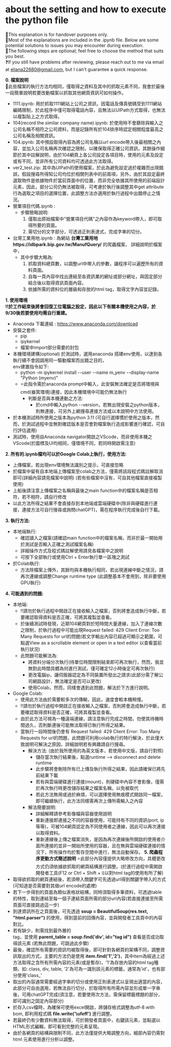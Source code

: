 # about the setting and how to execute the python file 
📌This explanation is for handover purposes only. \
📌Most of the explanations are included in the .ipynb file. Below are some potential solutions to issues you may encounter during execution. \
📌The following steps are optional; feel free to choose the method that suits you best. \
❓If you still have problems after reviewing, please reach out to me via email at eliana22680@gmail.com, but I can't guarantee a quick response. 

__0. 檔案說明__ \
📌此些檔案的執行方法均相同，僅取得之資料及其中的抓取元素不同，我會於最後一段簡單說明若要改動檔案以抓取其他網頁資訊可如何操作。
* 1111.ipynb: 用於抓取1111網站上公司之資訊，因電話及傳真號碼受到1111網站編碼限制，於此程序中僅可取得電話內容，且無法以UIPath方式取得，也無法以複製貼上之方式取得。
* 104(record the similar company name).ipynb: 於使用時不會篩除與輸入之公司名稱不相符之公司資料，而是記錄所有於104排序時認定相關程度最高之公司名稱及相關資訊。
* 104.ipynb: 其中預設取得內容為將公司名稱以url encode帶入後最相關之內容，並加入公司名稱再次確認之限制，以確保取得正確公司資訊，其餘操作細節於其中註解說明，由於104網頁上各公司設定各項目時，使用的元素及設定或有不同，並非所有公司資料均可透過此方法取得。
* ver2_test.zip: 
  其中為UIPath的使用檔案，於此為避免設定過於複雜而出現錯誤，假設搜尋所得知公司均位於相關列表中的前兩項，另外，由於其設定最終選取物件是依據物件於當前頁面中的位置，而非完全依據其所使用的前端設計元素，因此，部分公司仍無法被取得，可考慮於執行後調整其中get attribute行為選取之項目的選擇位置，此調整方法亦適用於執行過程中出錯停止之情況。
* 營業項目代碼.ipynb :
  * 步驟簡略說明:
    1. 僅取出原始檔案中"營業項目代碼"之內容作為keyword帶入，即可取得所要的頁面。
    2. 需切分的文字部分，可透過正則表達式，完成字串的切分。
* 台灣工業用地.ipynb : 為網站 **台灣工業用地https://idbpark.bip.gov.tw/ManufQuery/** 的爬蟲檔案， 詳細說明於檔案中，
  * 其中步驟大略為:
    1. 抓取資料總頁數，以調整url中帶入的參數，讓程序可以遍歷所有的資料頁面。
    2. 自每一頁內容中找出連結至各資訊業的網址或部分網址，與固定部分結合後以取得資訊頁面內容。
    3. 依據所需的資料位的層級和存放的html tag，取得文字內容並記錄。
  

__1. 使用環境__ \
 **‼️於工作結束後將會回復工位電腦之設定，因此以下有關本機使用之內容，於9/30後若要使用均需自行重建。**
* Anaconda 下載連結 : https://www.anaconda.com/download
* 安裝之套件: 
  *  pip
  *  ipykernel
  *  檔案中import部分需要的封包
* 本機環境建構(optional)
  於測試時，選用anaconda 搭建env使用，以達到各執行續不會因調用同一驅動檔案而出錯之目的，\
  env建置指令如下: 
  * python -m ipykernel install --user --name m_yenv --display-name "Python (myenv)"
  * ⭐此指令需於anaconda prompt中輸入，此安裝無法確定是否將環境與cmd(畚箕環境)連接，因此本機環境中可能仍無法執行
    * 判斷是否與本機連動之方法:
      * 於cmd中輸入python --version，若無出現安裝之python版本，則無連接，可另外上網搜尋連接方法或以本說明中方法使用。  
* 於本機測試時所使用之版本為python 3.11 (可自行選擇慣於使用之版本，然而，於測試過程中並無對確認版本是否會對檔案執行造成影響進行確認，可自行評估選用)
* 測試時，使用自Anaconda navigator開啟之VScode，而非使用本機之VScode(於圖標及UI均相同，僅環境不同，若同時開啟需注意)

__2. 所有的.ipynb檔均可以於Google Colab上執行，使用方法:__
  * 上傳檔案，若出現env環境無法識別之提示，可直接忽略
  * 於檔案中留有自本地端上傳檔案至colab之方法，僅需將該段程式碼註解取消即可(詳細內容請見檔案中說明) (若有些檔案中沒有，可自其他檔案直接複製使用)
  * 上船後請注意上傳檔案之名稱與最後之main function中的檔案名稱是否相符，若不相符，請自行修改
  * 以此方法所得之結果不會直接存到本地端或雲端硬碟中(除非與硬碟進行連接，連接方法可自行搜尋或詢問chatGPT)，需在程序執行完成後自行下載。
    
__3. 執行方法:__
  * 本地端執行:
    * 確認讀入之檔案(請確認main function中的檔案名稱，而非於最一開始用於測試是否輸入正確之測試檔案名稱)
    * 詳細操作方式及程式碼註解使用請見各檔案中之說明
    * 可按下全部執行或使用Ctrl + Enter執行單一區塊之測試
  * 於Colab執行:
    * 方法除檔案上傳外，其餘均與本機執行相同，若出現連線中斷之情況，請再次連線或調整Change runtime type (此調整基本不會用到，除非要使用GPU執行)

__4. 可能遇到的問題:__
  * 本地端:
    * ‼️請勿於執行過程中開啟正在接收輸入之檔案，否則將會造成執行中斷，若要確認取得資料是否正確，可將其複製並查看。
    * 於後續測試時發現，近期104網頁對於短時間大量連線，加入了連線次數之限制，於執行過程中可能出現Request failed: 429 Client Error: Too Many Requests for url的問題(若文字輸出內容已超過可顯示之範圍，可點選View as a scrollable element or open in a text editor 以查看當前執行狀況)
    * 此問題可能解法為:
      * 將資料分端分次執行(待單位時間限制結束即可再次執行，然而，我並無對此時間具體為何進行測試，僅可確定12小時後定可再次執行)
      * 更改電腦ip，讓伺服器認定為不同裝置所發出之請求(此部分需了解公司網路設計，無法確定是否可以更改)
      * 使用Colab，然而，同樣會遇到此問題，解法於下方進行說明。
  * Google Colab:
    * 使用此方法由於需要較多次的傳輸，因此，速度會較本機稍慢。
    * ‼️請勿於執行過程中開啟正在接收輸入之檔案，否則將會造成執行中斷，若要確認取得資料是否正確，可將其複製並查看。
    * 由於此方法可視為一種遠端連線，請注意執行完成之時間，勿使其待機時間過久，否則斷連後可能無法取得已執行所得之結果。
    * 當執行一段時間後仍會有 Request failed: 429 Client Error: Too Many Requests for url的問題，此問題可利用colab執行的特行解決，於此僅大致說明可解決之原因，詳細說明若有興趣請自行搜尋。
      * 解決方法: (由於我所使用的為英文版本，若使用中文版，請自行對照)
        * 儲存當次執行結果後，點選runtime --> disconnect and delete runtime
        * 此步驟將會刪除所有已上傳及執行所得之結果，因此請確保已將先前結果下載
        * 若有與雲端硬碟進行連接(mount)，則硬碟中內容不會影像，僅需於再次執行時更改儲存結果之檔案名稱，以免被取代
        * 若此方法無用或過於麻煩，可以選擇使用無痕模式開啟同一檔案，即可繼續執行，此方法同樣需再次上傳所需輸入之內容
      * 解法簡要說明:
        * 詳細解釋請參考影像檔與容器使用說明
        * 重新連接即連接之不同的容器使用，可能持有不同的資訊(port, ip等等)，可被104網頁認定為不同使用者之連線，因此可以再次連接以取得資料。
        * 重新連線後上傳之檔案消失，是因為再次連線後所開啟的使用者介面所連接的並非一開始所使用的容器，且在無與雲端硬碟連接的情況下，所有操作均於暫存空間中進行，無法自動保存。
  __5. 爬蟲程序更動方式簡述說明__
⭐此部分內容僅提供大略修改方向，具體更改方式仍須依據欲抓取的網頁結構進行調整。(於進行過程中需開啟開發者工具(F12 or Ctrl + Shift + i)以對html tag的使用有所了解)
  * 取得欲抓取的網頁連結後，若須帶入關鍵字可先透過url得到關鍵字帶入的方式(可知道是否需要對其做url encode的處裡)
  * 若下一步得到的頁面為類似表格狀結構，同時須取得多筆資料，可透過table的特性，取到連結至每一個子連結頁面所需的部分url內容(若直接連接至所需頁面可直接跳過這一步)
  * 到達資訊所在之頁面後，可先透過 **soup = BeautifulSoup(res.text, "html.parser")** 的使用，得到當前的回傳內容，並與開發者工具頁中的內容對比。
  * 若有缺少，則需找到最外層的<div>tag，並使用 **parent_table = soup.find('div', id="tag id")** 查看是否成功取得該元素 (若無此問題，可跳過此步驟)
  * 最後，確認所有需要的資訊均被取得後，即可針對各網頁的架構不同，調整資訊取出的方式，主要的方法仍是使用 **item.find('1','2')**，其中item為經過上述方法取得之含所有所需內容的元素(或是暫存)，'1'為存放內容的html tag種類，如: class, div, table, '2'為可為一識別該元素的標籤，通常為'id'，也有部分使用'class_'
  * 取出的內容通常需要經過字串的切分或使用正則表達式以呈現出適當的內容，此部分可自由選用，若無法自行切分，於取得所有所需內容並形成單一字串後，可用chatGPT完成(須注意，若要使用次方法，需保留標籤標題的部分，即可識別之固定內容部分)
  * 於存入csv檔時，為確保可使用excel開啟，將儲存格式調整為utf-8 with bom, 即利用程式碼 **file.write('\ufeff')** 進行調整。
  * 若最終仍有少數資料無法取得，可於開發者頁面中，右鍵該元素，並點選以HTML形式編輯，即可看到完整的元素呈現。
  * 由於各網頁的結構與限制不同，此方法僅提供大略調整方向，細部內容仍需對html 元素使用進行分析以調整。

    

